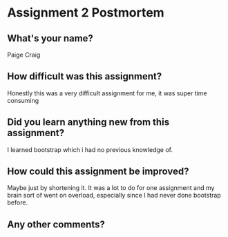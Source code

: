 # Assignment 2 Postmortem

## What's your name?
Paige Craig



## How difficult was this assignment?
Honestly this was a very difficult assignment for me, it was super time consuming



## Did you learn anything new from this assignment?
I learned bootstrap which i had no previous knowledge of.



## How could this assignment be improved?
Maybe just by shortening it. It was a lot to do for one assignment and my brain sort of went on overload, especially since I had never done bootstrap before.



## Any other comments?